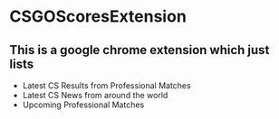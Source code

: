 # CSGOScoresExtension

## This is a google chrome extension which just lists
* Latest CS Results from Professional Matches
* Latest CS News from around the world
* Upcoming Professional Matches
